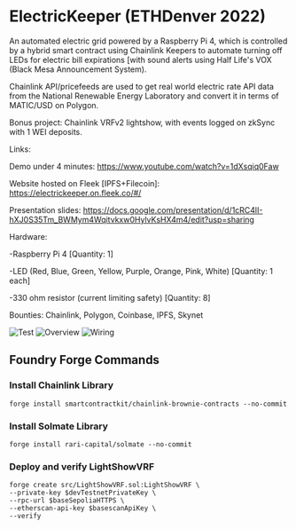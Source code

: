 # ElectricKeeper (ETHDenver 2022)

An automated electric grid powered by a Raspberry Pi 4, which is controlled by a hybrid smart contract using Chainlink Keepers to automate turning off LEDs for electric bill expirations [with sound alerts using Half Life's VOX (Black Mesa Announcement System).

Chainlink API/pricefeeds are used to get real world electric rate API data from the National Renewable Energy Laboratory and convert it in terms of MATIC/USD on Polygon.

Bonus project: Chainlink VRFv2 lightshow, with events logged on zkSync with 1 WEI deposits.

Links:

Demo under 4 minutes: https://www.youtube.com/watch?v=1dXsqiq0Faw

Website hosted on Fleek [IPFS+Filecoin]: https://electrickeeper.on.fleek.co/#/

Presentation slides: https://docs.google.com/presentation/d/1cRC4lI-hXJ0S35Tm_BWMym4Wqitvkxw0HylvKsHX4m4/edit?usp=sharing

Hardware:

-Raspberry Pi 4 [Quantity: 1]

-LED (Red, Blue, Green, Yellow, Purple, Orange, Pink, White) [Quantity: 1 each]

-330 ohm resistor (current limiting safety) [Quantity: 8]

Bounties: Chainlink, Polygon, Coinbase, IPFS, Skynet

<img src="https://github.com/MarcusWentz/ElectricKeeper/blob/main/images/animation4.gif" alt="Test"/>
<img src="https://github.com/MarcusWentz/ElectricalEthereum/blob/main/images/overview7.png" alt="Overview"/>
<img src="https://github.com/MarcusWentz/ElectricalEthereum/blob/main/images/wiring5.png" alt="Wiring"/>

## Foundry Forge Commands

### Install Chainlink Library
```
forge install smartcontractkit/chainlink-brownie-contracts --no-commit
```
### Install Solmate Library
```
forge install rari-capital/solmate --no-commit
```
### Deploy and verify LightShowVRF
```
forge create src/LightShowVRF.sol:LightShowVRF \
--private-key $devTestnetPrivateKey \
--rpc-url $baseSepoliaHTTPS \
--etherscan-api-key $basescanApiKey \
--verify 
```